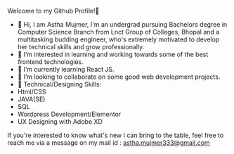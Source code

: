 Welcome to my Github Profile!👋

- 🌱 Hi, I am Astha Mujmer, I'm an undergrad pursuing Bachelors degree in Computer Science Branch from Lnct Group of Colleges, Bhopal and a multitasking budding engineer, who's extremely motivated to develop her technical skills and grow professionally.
- 🌱 I’m interested in learning and working towards some of the best frontend technologies.
- 🌱 I’m currently learning React JS.
- 🌱 I’m looking to collaborate on some good web development projects.
- 🌱 Technical/Designing Skills:
- Html/CSS
- JAVA(SE)
- SQL
- Wordpress Development/Elementor
- UX Designing with Adobe XD

If you're interested to know what's new I can bring to the table, feel free to reach me via a message on my mail id : astha.mujmer333@gmail.com
